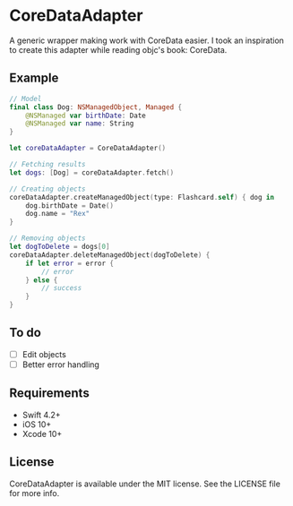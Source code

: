 # CoreDataAdapter

A generic wrapper making work with CoreData easier. I took an inspiration to create this adapter while reading objc's book: CoreData.

## Example

```swift
// Model
final class Dog: NSManagedObject, Managed {
    @NSManaged var birthDate: Date
    @NSManaged var name: String
}

let coreDataAdapter = CoreDataAdapter()

// Fetching results
let dogs: [Dog] = coreDataAdapter.fetch()

// Creating objects
coreDataAdapter.createManagedObject(type: Flashcard.self) { dog in
    dog.birthDate = Date()
    dog.name = "Rex"
}

// Removing objects
let dogToDelete = dogs[0]
coreDataAdapter.deleteManagedObject(dogToDelete) {
    if let error = error {
        // error
    } else {
        // success
    }
}
```

## To do

- [ ] Edit objects
- [ ] Better error handling

## Requirements

- Swift 4.2+
- iOS 10+
- Xcode 10+

## License

CoreDataAdapter is available under the MIT license. See the LICENSE file for more info.
